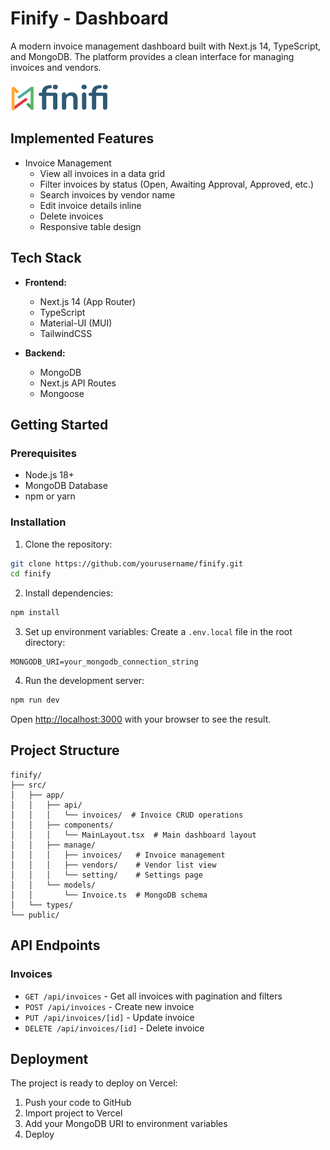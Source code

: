 # Finify - Dashboard

A modern invoice management dashboard built with Next.js 14, TypeScript, and MongoDB. The platform provides a clean interface for managing invoices and vendors.

![Finify Platform](public/finify_logo.png)

## Implemented Features


-  Invoice Management
   - View all invoices in a data grid
   - Filter invoices by status (Open, Awaiting Approval, Approved, etc.)
   - Search invoices by vendor name
   - Edit invoice details inline
   - Delete invoices
   - Responsive table design

## Tech Stack

- **Frontend:**
  - Next.js 14 (App Router)
  - TypeScript
  - Material-UI (MUI)
  - TailwindCSS

- **Backend:**
  - MongoDB
  - Next.js API Routes
  - Mongoose 

## Getting Started

### Prerequisites

- Node.js 18+
- MongoDB Database
- npm or yarn

### Installation

1. Clone the repository:
```bash
git clone https://github.com/yourusername/finify.git
cd finify
```

2. Install dependencies:
```bash
npm install
```

3. Set up environment variables:
Create a `.env.local` file in the root directory:
```env
MONGODB_URI=your_mongodb_connection_string
```

4. Run the development server:
```bash
npm run dev
```

Open [http://localhost:3000](http://localhost:3000) with your browser to see the result.

## Project Structure

```
finify/
├── src/
│   ├── app/
│   │   ├── api/
│   │   │   └── invoices/  # Invoice CRUD operations
│   │   ├── components/
│   │   │   └── MainLayout.tsx  # Main dashboard layout
│   │   ├── manage/
│   │   │   ├── invoices/   # Invoice management
│   │   │   ├── vendors/    # Vendor list view
│   │   │   └── setting/    # Settings page
│   │   └── models/
│   │       └── Invoice.ts  # MongoDB schema
│   └── types/
└── public/
```

## API Endpoints

### Invoices
- `GET /api/invoices` - Get all invoices with pagination and filters
- `POST /api/invoices` - Create new invoice
- `PUT /api/invoices/[id]` - Update invoice
- `DELETE /api/invoices/[id]` - Delete invoice


## Deployment

The project is ready to deploy on Vercel:

1. Push your code to GitHub
2. Import project to Vercel
3. Add your MongoDB URI to environment variables
4. Deploy

